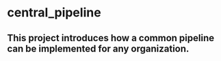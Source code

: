 # central_pipeline

## This project introduces how a common pipeline can be implemented for any organization.
